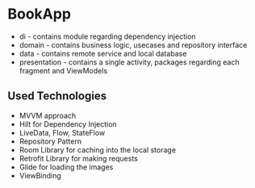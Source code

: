 
# BookApp

- di - contains module regarding dependency injection 
- domain - contains business logic, usecases and repository interface
- data - contains remote service and local database
- presentation - contains a single activity, packages regarding each fragment and ViewModels



## Used Technologies

- MVVM approach
- Hilt for Dependency Injection 
- LiveData, Flow, StateFlow
- Repository Pattern 
- Room Library for caching into the local storage 
- Retrofit Library for making requests
- Glide for loading the images
- ViewBinding

